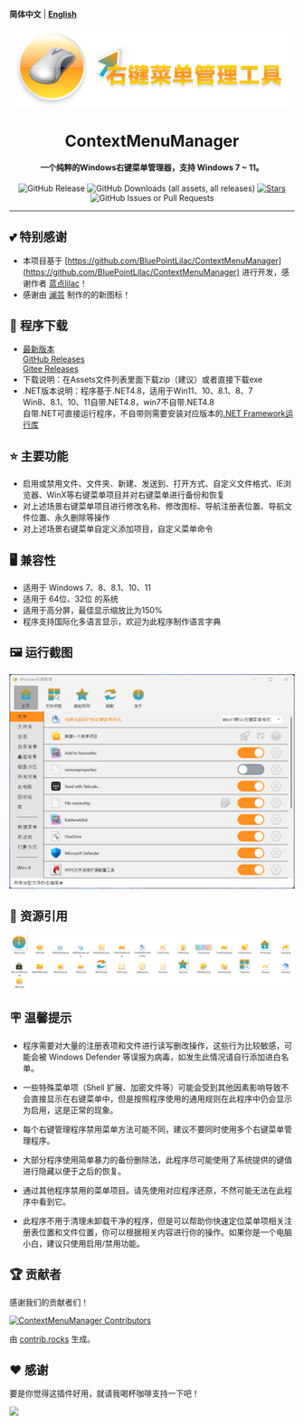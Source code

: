 **简体中文** | **[English](README-en.md)**

<div align="center">
    <img width="800" src="/Logo/Logo.png"></img>
</div>
<h1 align="center">ContextMenuManager</h1>
<h4 align="center">一个纯粹的Windows右键菜单管理器，支持 Windows 7 ~ 11。</h4>

<div align="center">

![GitHub Release](https://img.shields.io/github/v/release/Jack251970/ContextMenuManager?label=版本)
![GitHub Downloads (all assets, all releases)](https://img.shields.io/github/downloads/Jack251970/ContextMenuManager/total?label=下载量)
[![Stars](https://img.shields.io/github/stars/Jack251970/ContextMenuManager?style=flat&logo=data:image/svg%2bxml;base64,PHN2ZyB4bWxucz0iaHR0cDovL3d3dy53My5vcmcvMjAwMC9zdmciIHZlcnNpb249IjEiIHdpZHRoPSIxNiIgaGVpZ2h0PSIxNiI+PHBhdGggZD0iTTggLjI1YS43NS43NSAwIDAgMSAuNjczLjQxOGwxLjg4MiAzLjgxNSA0LjIxLjYxMmEuNzUuNzUgMCAwIDEgLjQxNiAxLjI3OWwtMy4wNDYgMi45Ny43MTkgNC4xOTJhLjc1MS43NTEgMCAwIDEtMS4wODguNzkxTDggMTIuMzQ3bC0zLjc2NiAxLjk4YS43NS43NSAwIDAgMS0xLjA4OC0uNzlsLjcyLTQuMTk0TC44MTggNi4zNzRhLjc1Ljc1IDAgMCAxIC40MTYtMS4yOGw0LjIxLS42MTFMNy4zMjcuNjY4QS43NS43NSAwIDAgMSA4IC4yNVoiIGZpbGw9IiNlYWM1NGYiLz48L3N2Zz4=&logoSize=auto&label=Stars)](https://github.com/Jack251970/ContextMenuManager/)
![GitHub Issues or Pull Requests](https://img.shields.io/github/issues/Jack251970/ContextMenuManager)

</div>

---

## 💕 特别感谢
* 本项目基于 [https://github.com/BluePointLilac/ContextMenuManager](https://github.com/BluePointLilac/ContextMenuManager) 进行开发，感谢作者 [蓝点lilac](https://github.com/BluePointLilac)！
* 感谢由 [澜芸](https://github.com/LanYun2022) 制作的的新图标！

## 🚀 程序下载
* [最新版本][Latest]<br>
  [GitHub Releases][GitHub Releases]<br>
  [Gitee Releases][Gitee Releases]<br>
* 下载说明：在Assets文件列表里面下载zip（建议）或者直接下载exe
* .NET版本说明：程序基于.NET4.8，适用于Win11、10、8.1、8、7<br>
  Win8、8.1、10、11自带.NET4.8，win7不自带.NET4.8<br>
  自带.NET可直接运行程序，不自带则需要安装对应版本的[.NET Framework运行库]

## ⭐ 主要功能
* 启用或禁用文件、文件夹、新建、发送到、打开方式、自定义文件格式、IE浏览器、WinX等右键菜单项目并对右键菜单进行备份和恢复
* 对上述场景右键菜单项目进行修改名称、修改图标、导航注册表位置、导航文件位置、永久删除等操作
* 对上述场景右键菜单自定义添加项目，自定义菜单命令

## 🖥️ 兼容性
* 适用于 Windows 7、8、8.1、10、11
* 适用于 64位、32位 的系统
* 适用于高分屏，最佳显示缩放比为150%
* 程序支持国际化多语言显示，欢迎为此程序制作语言字典

## 🖼️ 运行截图
<picture>
  <source media="(prefers-color-scheme: dark)" srcset="./Screenshot/Screenshot-dark.png">
  <source media="(prefers-color-scheme: light)" srcset="./Screenshot/Screenshot.png">
  <img alt="运行截图" src="./Screenshot/Screenshot.png">
</picture>

## 🔣 资源引用
<picture>
  <source media="(prefers-color-scheme: dark)" srcset="./Screenshot/AppImage-dark.png">
  <source media="(prefers-color-scheme: light)" srcset="./Screenshot/AppImage.png">
  <img alt="资源引用" src="./Screenshot/AppImage.png">
</picture>

## 🪧 温馨提示
* 程序需要对大量的注册表项和文件进行读写删改操作，这些行为比较敏感，可能会被 Windows Defender 等误报为病毒，如发生此情况请自行添加进白名单。

* 一些特殊菜单项（Shell 扩展、加密文件等）可能会受到其他因素影响导致不会直接显示在右键菜单中，但是按照程序使用的通用规则在此程序中仍会显示为启用，这是正常的现象。

* 每个右键管理程序禁用菜单方法可能不同，建议不要同时使用多个右键菜单管理程序。

* 大部分程序使用简单暴力的备份删除法，此程序尽可能使用了系统提供的键值进行隐藏以便于之后的恢复。

* 通过其他程序禁用的菜单项目。请先使用对应程序还原，不然可能无法在此程序中看到它。

* 此程序不用于清理未卸载干净的程序，但是可以帮助你快速定位菜单项相关注册表位置和文件位置，你可以根据相关内容进行你的操作。如果你是一个电脑小白，建议只使用启用/禁用功能。

## 🏆 贡献者
感谢我们的贡献者们！

[![ContextMenuManager Contributors](https://contrib.rocks/image?repo=Jack251970/ContextMenuManager)](https://github.com/Jack251970/ContextMenuManager/graphs/contributors)

由 [contrib.rocks](https://contrib.rocks) 生成。

  [Latest]: https://github.com/Jack251970/ContextMenuManager/releases/latest
  [GitHub Releases]: https://github.com/Jack251970/ContextMenuManager/releases
  [Gitee Releases]: https://gitee.com/Jack251970/ContextMenuManager/releases
  [.NET Framework运行库]: https://dotnet.microsoft.com/zh-cn/download/dotnet-framework/net48

## ❤️ 感谢

要是你觉得这插件好用，就请我喝杯咖啡支持一下吧！

[<img style="float:left" src="https://user-images.githubusercontent.com/14358394/115450238-f39e8100-a21b-11eb-89d0-fa4b82cdbce8.png" width="200">](https://ko-fi.com/jackye)
